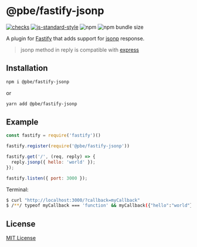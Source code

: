 # @pbe/fastify-jsonp

[![checks](https://github.com/R1ZEN/fastify-jsonp/actions/workflows/checks.yml/badge.svg?branch=master)](https://github.com/R1ZEN/fastify-jsonp/actions/workflows/checks.yml)
[![js-standard-style](https://img.shields.io/badge/code%20style-standard-brightgreen.svg?style=flat)](https://standardjs.com/)
![npm](https://img.shields.io/npm/v/@pbe/fastify-jsonp?label=npm%20version)
![npm bundle size](https://img.shields.io/bundlephobia/min/@pbe/fastify-jsonp)


A plugin for [Fastify](http://fastify.io/) that adds support for [jsonp](https://en.wikipedia.org/wiki/JSONP#JSONP) response.

> jsonp method in reply is compatible with [express](https://expressjs.com/en/5x/api.html#res.jsonp)

## Installation

```sh
npm i @pbe/fastify-jsonp
```

or

```sh
yarn add @pbe/fastify-jsonp
```

## Example

```js
const fastify = require('fastify')()

fastify.register(require('@pbe/fastify-jsonp'))

fastify.get('/', (req, reply) => {
  reply.jsonp({ hello: 'world' });
});

fastify.listen({ port: 3000 });
```

Terminal:
```sh
$ curl "http://localhost:3000/?callback=myCallback"
$ /**/ typeof myCallback === 'function' && myCallback({"hello":"world"});
```

## License

[MIT License](http://jsumners.mit-license.org/)